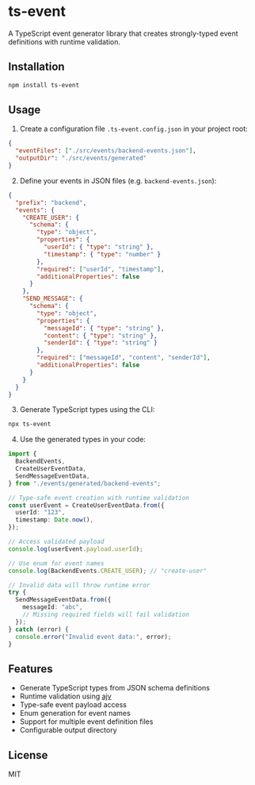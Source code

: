 # ts-event

A TypeScript event generator library that creates strongly-typed event definitions with runtime validation.

## Installation

```bash
npm install ts-event
```

## Usage

1. Create a configuration file `.ts-event.config.json` in your project root:

```json
{
  "eventFiles": ["./src/events/backend-events.json"],
  "outputDir": "./src/events/generated"
}
```

2. Define your events in JSON files (e.g. `backend-events.json`):

```json
{
  "prefix": "backend",
  "events": {
    "CREATE_USER": {
      "schema": {
        "type": "object",
        "properties": {
          "userId": { "type": "string" },
          "timestamp": { "type": "number" }
        },
        "required": ["userId", "timestamp"],
        "additionalProperties": false
      }
    },
    "SEND_MESSAGE": {
      "schema": {
        "type": "object",
        "properties": {
          "messageId": { "type": "string" },
          "content": { "type": "string" },
          "senderId": { "type": "string" }
        },
        "required": ["messageId", "content", "senderId"],
        "additionalProperties": false
      }
    }
  }
}
```

3. Generate TypeScript types using the CLI:

```bash
npx ts-event
```

4. Use the generated types in your code:

```typescript
import {
  BackendEvents,
  CreateUserEventData,
  SendMessageEventData,
} from "./events/generated/backend-events";

// Type-safe event creation with runtime validation
const userEvent = CreateUserEventData.from({
  userId: "123",
  timestamp: Date.now(),
});

// Access validated payload
console.log(userEvent.payload.userId);

// Use enum for event names
console.log(BackendEvents.CREATE_USER); // "create-user"

// Invalid data will throw runtime error
try {
  SendMessageEventData.from({
    messageId: "abc",
    // Missing required fields will fail validation
  });
} catch (error) {
  console.error("Invalid event data:", error);
}
```

## Features

- Generate TypeScript types from JSON schema definitions
- Runtime validation using [ajv](https://github.com/ajv-validator/ajv)
- Type-safe event payload access
- Enum generation for event names
- Support for multiple event definition files
- Configurable output directory

## License

MIT
